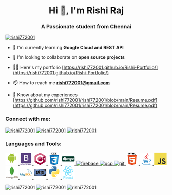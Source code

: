 <h1 align="center">Hi 👋, I'm Rishi Raj</h1>
<h3 align="center">A Passionate student from Chennai</h3>

<p align="left"> <a href="https://github.com/ryo-ma/github-profile-trophy"><img src="https://github-profile-trophy.vercel.app/?username=rishi772001" alt="rishi772001" /></a> </p>

<!-- - 🔭 I’m currently working on [voice prescription](https://github.com/rishi772001/Voice-Prescription) -->

- 🌱 I’m currently learning **Google Cloud and REST API**

- 👯 I’m looking to collaborate on **open source projects**

- 👨‍💻 Here's my portfolio [https://rishi772001.github.io/Rishi-Portfolio/](https://rishi772001.github.io/Rishi-Portfolio/)

- 📫 How to reach me **rishi772001@gmail.com**

- 📄 Know about my experiences [https://github.com/rishi772001/rishi772001/blob/main/Resume.pdf](https://github.com/rishi772001/rishi772001/blob/main/Resume.pdf)

<h3 align="left">Connect with me:</h3>
<p align="left">
<a href="https://linkedin.com/in/rishi772001" target="blank"><img align="center" src="https://cdn.jsdelivr.net/npm/simple-icons@3.0.1/icons/linkedin.svg" alt="rishi772001" height="30" width="40" /></a>
<a href="https://www.hackerrank.com/rishi772001" target="blank"><img align="center" src="https://cdn.jsdelivr.net/npm/simple-icons@3.0.1/icons/hackerrank.svg" alt="rishi772001" height="30" width="40" /></a>
<a href="https://www.leetcode.com/rishi772001" target="blank"><img align="center" src="https://cdn.jsdelivr.net/npm/simple-icons@3.0.1/icons/leetcode.svg" alt="rishi772001" height="30" width="40" /></a>
</p>

<h3 align="left">Languages and Tools:</h3>
<p align="left"> <a href="https://developer.android.com" target="_blank"> <img src="https://raw.githubusercontent.com/devicons/devicon/master/icons/android/android-original-wordmark.svg" alt="android" width="40" height="40"/> </a> <a href="https://getbootstrap.com" target="_blank"> <img src="https://raw.githubusercontent.com/devicons/devicon/master/icons/bootstrap/bootstrap-plain-wordmark.svg" alt="bootstrap" width="40" height="40"/> </a> <a href="https://www.w3schools.com/cpp/" target="_blank"> <img src="https://raw.githubusercontent.com/devicons/devicon/master/icons/cplusplus/cplusplus-original.svg" alt="cplusplus" width="40" height="40"/> </a> <a href="https://www.w3schools.com/css/" target="_blank"> <img src="https://raw.githubusercontent.com/devicons/devicon/master/icons/css3/css3-original-wordmark.svg" alt="css3" width="40" height="40"/> </a> <a href="https://www.djangoproject.com/" target="_blank"> <img src="https://raw.githubusercontent.com/devicons/devicon/master/icons/django/django-original.svg" alt="django" width="40" height="40"/> </a> <a href="https://firebase.google.com/" target="_blank"> <img src="https://www.vectorlogo.zone/logos/firebase/firebase-icon.svg" alt="firebase" width="40" height="40"/> </a> <a href="https://cloud.google.com" target="_blank"> <img src="https://www.vectorlogo.zone/logos/google_cloud/google_cloud-icon.svg" alt="gcp" width="40" height="40"/> </a> <a href="https://git-scm.com/" target="_blank"> <img src="https://www.vectorlogo.zone/logos/git-scm/git-scm-icon.svg" alt="git" width="40" height="40"/> </a> <a href="https://www.w3.org/html/" target="_blank"> <img src="https://raw.githubusercontent.com/devicons/devicon/master/icons/html5/html5-original-wordmark.svg" alt="html5" width="40" height="40"/> </a> <a href="https://www.java.com" target="_blank"> <img src="https://raw.githubusercontent.com/devicons/devicon/master/icons/java/java-original.svg" alt="java" width="40" height="40"/> </a> <a href="https://developer.mozilla.org/en-US/docs/Web/JavaScript" target="_blank"> <img src="https://raw.githubusercontent.com/devicons/devicon/master/icons/javascript/javascript-original.svg" alt="javascript" width="40" height="40"/> </a> <a href="https://www.mongodb.com/" target="_blank"> <img src="https://raw.githubusercontent.com/devicons/devicon/master/icons/mongodb/mongodb-original-wordmark.svg" alt="mongodb" width="40" height="40"/> </a> <a href="https://www.mysql.com/" target="_blank"> <img src="https://raw.githubusercontent.com/devicons/devicon/master/icons/mysql/mysql-original-wordmark.svg" alt="mysql" width="40" height="40"/> </a> <a href="https://www.php.net" target="_blank"> <img src="https://raw.githubusercontent.com/devicons/devicon/master/icons/php/php-original.svg" alt="php" width="40" height="40"/> </a> <a href="https://www.python.org" target="_blank"> <img src="https://raw.githubusercontent.com/devicons/devicon/master/icons/python/python-original.svg" alt="python" width="40" height="40"/> </a> <a href="https://reactjs.org/" target="_blank"> <img src="https://raw.githubusercontent.com/devicons/devicon/master/icons/react/react-original-wordmark.svg" alt="react" width="40" height="40"/> </a> </p>



<img align="center" src="https://github-readme-stats.vercel.app/api?username=rishi772001&show_icons=true&locale=en" alt="rishi772001" />

<img align="center" src="https://github-readme-stats.vercel.app/api/top-langs?username=rishi772001&show_icons=true&locale=en&layout=compact" alt="rishi772001" />

<img align="center" src="https://github-readme-streak-stats.herokuapp.com/?user=rishi772001&" alt="rishi772001" />
